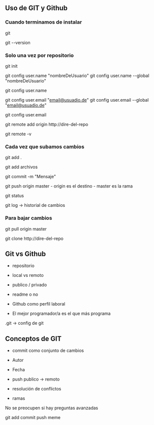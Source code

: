 ## Uso de GIT y Github


### Cuando terminamos de instalar

git 

git --version


### Solo una vez por repositorio

git init

git config user.name "nombreDeUsuario"
git config user.name --global "nombreDeUsuario"

git config user.name

git config user.email "email@usuadio.de"
git config user.email --global "email@usuadio.de"

git config user.email

git remote add origin http://dire-del-repo

git remote -v

### Cada vez que subamos cambios

git add .

git add archivos

git commit -m "Mensaje"

git push origin master
    - origin es el destino
    - master es la rama

git status

git log -> historial de cambios

### Para bajar cambios

git pull origin master

git clone http://dire-del-repo

## Git vs Github

- repositorio

- local vs remoto

- publico / privado

- readme o no

- Github como perfil laboral
- El mejor programador/a es el que más programa

.git -> config de git

## Conceptos de GIT

- commit como conjunto de cambios
 - Autor
 - Fecha

- push publico -> remoto

- resolución de conflictos

- ramas

No se preocupen si hay preguntas avanzadas

git add commit push meme